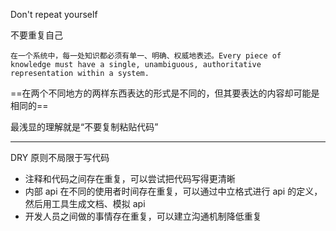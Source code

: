 Don't repeat yourself

不要重复自己

	在一个系统中，每一处知识都必须有单一、明确、权威地表述。Every piece of knowledge must have a single, unambiguous, authoritative representation within a system.
	
==在两个不同地方的两样东西表达的形式是不同的，但其要表达的内容却可能是相同的==

最浅显的理解就是“不要复制粘贴代码”


---

DRY 原则不局限于写代码
- 注释和代码之间存在重复，可以尝试把代码写得更清晰
- 内部 api 在不同的使用者时间存在重复，可以通过中立格式进行 api 的定义，然后用工具生成文档、模拟 api
- 开发人员之间做的事情存在重复，可以建立沟通机制降低重复

